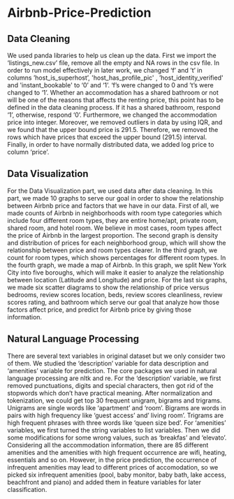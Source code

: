# Airbnb-Price-Prediction

## Data Cleaning

We used panda libraries to help us clean up the data. First we import the ‘listings_new.csv’ file, remove all the empty and NA rows in the csv file. In order to run model effectively in later work, we changed ‘f’ and ’t’ in columns ’host_is_superhost’, 'host_has_profile_pic' , ’host_identity_verified' and 'instant_bookable' to ‘0’ and ‘1’. ‘f’s were changed to 0 and ’t’s were changed to ‘1’. Whether an accommodation has a shared bathroom or not will be one of the reasons that affects the renting price, this point has to be defined in the data cleaning process. If it has a shared bathroom, respond ‘1’, otherwise, respond ‘0’. Furthermore, we changed the accommodation price into integer. Moreover, we removed outliers in data by using IQR, and we found that the upper bound price is 291.5.  Therefore, we removed the rows which have prices that exceed the upper bound (291.5) interval. Finally, in order to have normally distributed data, we added log price to column ‘price’. 

## Data Visualization

For the Data Visualization part, we used data after data cleaning. In this part, we made 10 graphs to serve our goal in order to show the relationship between Airbnb price and factors that we have in our data. First of all, we made counts of Airbnb in neighborhoods with room type categories which include four different room types, they are entire home/apt, private room, shared room, and hotel room. We believe in most cases, room types affect the price of Airbnb in the largest proportion. The second graph is density and distribution of prices for each neighborhood group, which will show the relationship between price and room types clearer. In the third graph, we count for room types, which shows percentages for different room types. In the fourth graph, we made a map of Airbnb. In this graph, we split New York City into five boroughs, which will make it easier to analyze the relationship between location (Latitude and Longitude) and price. For the last six graphs, we made six scatter diagrams to show the relationship of price versus bedrooms, review scores location, beds, review scores cleanliness, review scores rating, and bathroom which serve our goal that analyze how those factors affect price, and predict for Airbnb price by giving those information.

## Natural Language Processing

There are several text variables in original dataset but we only consider two of them. We studied the ‘description’ variable for data description and ‘amenities’ variable for prediction. The core packages we used in natural language processing are nltk and re. For the ‘description’ variable, we first removed punctuations, digits and special characters, then got rid of the stopwords which don’t have practical meaning. After normalization and tokenization, we could get top 30 frequent unigram, bigrams and trigrams. Unigrams are single words like ‘apartment’ and ‘room’. Bigrams are words in pairs with high frequency like ‘guest access’ and’ living room’. Trigrams are high frequent phrases with three words like ‘queen size bed’. For ‘amenities’ variables, we first turned the string variables to list variables. Then we did some modifications for some wrong values, such as ‘breakfas’ and ‘elevato’. Considering all the accommodation information, there are 85 different amenities and the amenities with high frequent occurrence are wifi, heating, essentials and  so on. However, in the price prediction, the occurrence of infrequent amenities may lead to different prices of accomodation, so we picked six infrequent amenities (pool, baby monitor, baby bath, lake access, beachfront and piano) and added them in feature variables for later classification.
